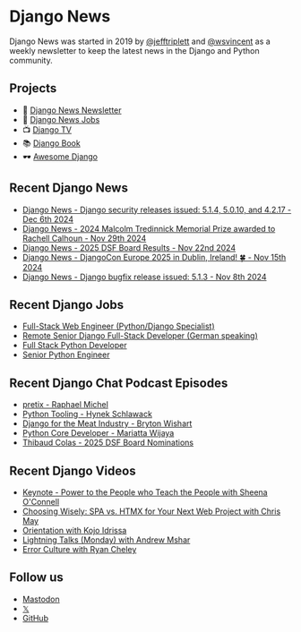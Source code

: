 # Django News

Django News was started in 2019 by [@jefftriplett](https://github.com/jefftriplett) and [@wsvincent](https://github.com/wsvincent) as a weekly newsletter to keep the latest news in the Django and Python community.

## Projects

- :newspaper: [Django News Newsletter](https://django-news.com)
- :briefcase: [Django News Jobs](https://jobs.django-news.com)
- :tv: [Django TV](https://djangotv.com)
- :books: [Django Book](https://djangobook.com)
- :dark_sunglasses: [Awesome Django](https://awesomedjango.org)

## Recent Django News

<!--START_SECTION:news-->
- [Django News - Django security releases issued: 5.1.4, 5.0.10, and 4.2.17 - Dec 6th 2024](https://django-news.com/issues/262)
- [Django News - 2024 Malcolm Tredinnick Memorial Prize awarded to Rachell Calhoun - Nov 29th 2024](https://django-news.com/issues/261)
- [Django News - 2025 DSF Board Results - Nov 22nd 2024](https://django-news.com/issues/260)
- [Django News - DjangoCon Europe 2025 in Dublin, Ireland! 🍀 - Nov 15th 2024](https://django-news.com/issues/259)
- [Django News - Django bugfix release issued: 5.1.3 - Nov 8th 2024](https://django-news.com/issues/258)
<!--END_SECTION:news-->

## Recent Django Jobs

<!--START_SECTION:jobs-->
- [Full-Stack Web Engineer (Python/Django Specialist)](https://jobs.django-news.com/361/full-stack-web-engineer-pythondjango-specialist-e180-inc/)
- [Remote Senior Django Full-Stack Developer (German speaking)](https://jobs.django-news.com/359/remote-senior-django-full-stack-developer-german-speaking-immometrica/)
- [Full Stack Python Developer](https://jobs.django-news.com/351/full-stack-python-developer-teralumen-solutions-pvt-ltd/)
- [Senior Python Engineer](https://jobs.django-news.com/348/senior-python-engineer-kazang-a-company-part-of-the-lesaka-technologies-group/)
<!--END_SECTION:jobs-->

## Recent Django Chat Podcast Episodes

<!--START_SECTION:episodes-->
- [pretix - Raphael Michel](https://djangochat.com)
- [Python Tooling - Hynek Schlawack](https://djangochat.com)
- [Django for the Meat Industry - Bryton Wishart](https://djangochat.com)
- [Python Core Developer - Mariatta Wijaya](https://djangochat.com)
- [Thibaud Colas - 2025 DSF Board Nominations](https://djangochat.com)
<!--END_SECTION:episodes-->

## Recent Django Videos

<!--START_SECTION:videos-->
- [Keynote - Power to the People who Teach the People with Sheena O'Connell](http://djangotv.com/videos/djangocon-us/2024/keynote-power-to-the-people-who-teach-the-people-with-sheena-oconnell/)
- [Choosing Wisely: SPA vs. HTMX for Your Next Web Project with Chris May](http://djangotv.com/videos/djangocon-us/2024/choosing-wisely-spa-vs-htmx-for-your-next-web-project-with-chris-may/)
- [Orientation with Kojo Idrissa](http://djangotv.com/videos/djangocon-us/2024/orientation-with-kojo-idrissa/)
- [Lightning Talks (Monday) with Andrew Mshar](http://djangotv.com/videos/djangocon-us/2024/lightning-talks-monday-with-andrew-mshar/)
- [Error Culture with Ryan Cheley](http://djangotv.com/videos/djangocon-us/2024/error-culture-with-ryan-cheley/)
<!--END_SECTION:videos-->

## Follow us

- [Mastodon](https://mastodon.social/@djangonews)
- [𝕏](https://x.com/djangonewsbot)
- [GitHub](https://github.com/django-news)
